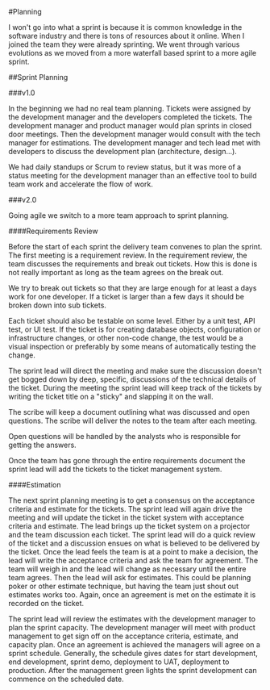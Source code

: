 #Planning

I won't go into what a sprint is because it is common knowledge in the software industry and there is tons of resources about it online. When I joined the team they were already sprinting. We went through various evolutions as we moved from a more waterfall based sprint to a more agile sprint.

##Sprint Planning

###v1.0

In the beginning we had no real team planning. Tickets were assigned by the development manager and the developers completed the tickets. The development manager and product manager would plan sprints in closed door meetings. Then the development manager would consult with the tech manager for estimations. The development manager and tech lead met with developers to discuss the development plan (architecture, design...).

We had daily standups or Scrum to review status, but it was more of a status meeting for the development manager than an effective tool to build team work and accelerate the flow of work.

###v2.0

Going agile we switch to a more team approach to sprint planning. 

####Requirements Review

Before the start of each sprint the delivery team convenes to plan the sprint. The first meeting is a requirement review. In the requirement review, the team discusses the requirements and break out tickets. How this is done is not really important as long as the team agrees on the break out. 

We try to break out tickets so that they are large enough for at least a days work for one developer. If a ticket is larger than a few days it should be broken down into sub tickets. 

Each ticket should also be testable on some level. Either by a unit test, API test, or UI test. If the ticket is for creating database objects, configuration or infrastructure changes, or other non-code change, the test would be a visual inspection or preferably by some means of automatically testing the change.

The sprint lead will direct the meeting and make sure the discussion doesn't get bogged down by deep, specific, discussions of the technical details of the ticket. During the meeting the sprint lead will keep track of the tickets by writing the ticket title on a "sticky" and slapping it on the wall. 

The scribe will keep a document outlining what was discussed and open questions. The scribe will deliver the notes to the team after each meeting. 

Open questions will be handled by the analysts who is responsible for getting the answers.

Once the team has gone through the entire requirements document the sprint lead will add the tickets to the ticket management system.

####Estimation

The next sprint planning meeting is to get a consensus on the acceptance criteria and estimate for the tickets. The sprint lead will again drive the meeting and will update the ticket in the ticket system with acceptance criteria and estimate. The lead brings up the ticket system on a projector and the team discussion each ticket. The sprint lead will do a quick review of the ticket and a discussion ensues on what is believed to be delivered by the ticket. Once the lead feels the team is at a point to make a decision, the lead will write the acceptance criteria and ask the team for agreement. The team will weigh in and the lead will change as necessary until the entire team agrees. Then the lead will ask for estimates. This could be planning poker or other estimate technique, but having the team just shout out estimates works too. Again, once an agreement is met on the estimate it is recorded on the ticket. 

The sprint lead will review the estimates with the development manager to plan the sprint capacity. The development manager will meet with product management to get sign off on the acceptance criteria, estimate, and capacity plan. Once an agreement is achieved the managers will agree on a sprint schedule. Generally, the schedule gives dates for start development, end development, sprint demo, deployment to UAT, deployment to production. After the management green lights the sprint development can commence on the scheduled date.
